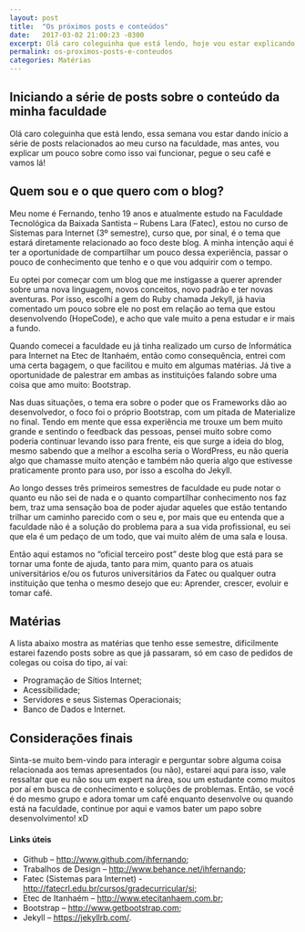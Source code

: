 ```yaml
---
layout: post
title:  "Os próximos posts e conteúdos"
date:   2017-03-02 21:00:23 -0300
excerpt: Olá caro coleguinha que está lendo, hoje vou estar explicando um pouco sobre os próximos posts e conteúdo do blog.
permalink: os-proximos-posts-e-conteudos
categories: Matérias
---
```


## Iniciando a série de posts sobre o conteúdo da minha faculdade

Olá caro coleguinha que está lendo, essa semana vou estar dando início a série de posts relacionados ao meu curso na faculdade, mas antes, vou explicar um pouco sobre como isso vai funcionar, pegue o seu café e vamos lá!

## Quem sou e o que quero com o blog?

Meu nome é Fernando, tenho 19 anos e atualmente estudo na Faculdade Tecnológica da Baixada Santista – Rubens Lara (Fatec), estou no curso de Sistemas para Internet (3º semestre), curso que, por sinal, é o tema que estará diretamente relacionado ao foco deste blog. A minha intenção aqui é ter a oportunidade de compartilhar um pouco dessa experiência, passar o pouco de conhecimento que tenho e o que vou adquirir com o tempo.

Eu optei por começar com um blog que me instigasse a querer aprender sobre uma nova linguagem, novos conceitos, novo padrão e ter novas aventuras. Por isso, escolhi a gem do Ruby chamada Jekyll, já havia comentado um pouco sobre ele no post em relação ao tema que estou desenvolvendo (HopeCode), e acho que vale muito a pena estudar e ir mais a fundo.

Quando comecei a faculdade eu já tinha realizado um curso de Informática para Internet na Etec de Itanhaém, então como consequência, entrei com uma certa bagagem, o que facilitou e muito em algumas matérias. Já tive a oportunidade de palestrar em ambas as instituições falando sobre uma coisa que amo muito: Bootstrap.

Nas duas situações, o tema era sobre o poder que os Frameworks dão ao desenvolvedor, o foco foi o próprio Bootstrap, com um pitada de Materialize no final. Tendo em mente que essa experiência me trouxe um bem muito grande e sentindo o feedback das pessoas, pensei muito sobre como poderia continuar levando isso para frente, eis que surge a ideia do blog, mesmo sabendo que a melhor a escolha seria o WordPress, eu não queria algo que chamasse muito atenção e também não queria algo que estivesse praticamente pronto para uso, por isso a escolha do Jekyll.

Ao longo desses três primeiros semestres de faculdade eu pude notar o quanto eu não sei de nada e o quanto compartilhar conhecimento nos faz bem, traz uma sensação boa de poder ajudar aqueles que estão tentando trilhar um caminho parecido com o seu e, por mais que eu entenda que a faculdade não é a solução do problema para a sua vida profissional, eu sei que ela é um pedaço de um todo, que vai muito além de uma sala e lousa.

Então aqui estamos no “oficial terceiro post” deste blog que está para se tornar uma fonte de ajuda, tanto para mim, quanto para os atuais universitários e/ou os futuros universitários da Fatec ou qualquer outra instituição que tenha o mesmo desejo que eu: Aprender, crescer, evoluir e tomar café.

## Matérias

A lista abaixo mostra as matérias que tenho esse semestre, dificilmente estarei fazendo posts sobre as que já passaram, só em caso de pedidos de colegas ou coisa do tipo, aí vai:

- Programação de Sítios Internet;
- Acessibilidade;
- Servidores e seus Sistemas Operacionais;
- Banco de Dados e Internet.

## Considerações finais

Sinta-se muito bem-vindo para interagir e perguntar sobre alguma coisa relacionada aos temas apresentados (ou não), estarei aqui para isso, vale ressaltar que eu não sou um expert na área, sou um estudante como muitos por aí em busca de conhecimento e soluções de problemas. Então, se você é do mesmo grupo e adora tomar um café enquanto desenvolve ou quando está na faculdade, continue por aqui e vamos bater um papo sobre desenvolvimento! xD
 
#### Links úteis

* Github – http://www.github.com/ihfernando;
* Trabalhos de Design – http://www.behance.net/ihfernando;
* Fatec (Sistemas para Internet) -  http://fatecrl.edu.br/cursos/gradecurricular/si;
* Etec de Itanhaém – http://www.etecitanhaem.com.br;
* Bootstrap – http://www.getbootstrap.com;
* Jekyll – https://jekyllrb.com/.
